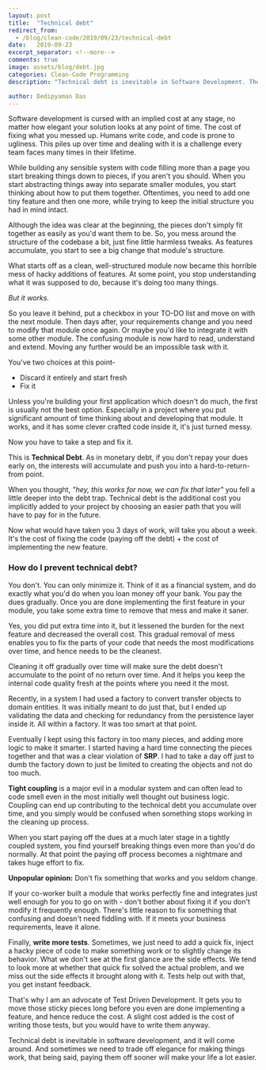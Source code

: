 ```yaml
---
layout: post
title:  "Technical debt"
redirect_from: 
  - /blog/clean-code/2019/09/23/technical-debt
date:   2019-09-23
excerpt_separator: <!--more-->
comments: true
image: assets/blog/debt.jpg
categories: Clean-Code Programming
description: "Technical debt is inevitable in Software Development. The debt piles up over time to send you into a non-scalable hell of code smell. How do we minimize them?"

author: Dedipyaman Das
---
```


Software development is cursed with an implied cost at any stage, no matter how elegant your solution looks at any point of time. The cost of fixing what you messed up. Humans write code, and code is prone to ugliness. This piles up over time and dealing with it is a challenge every team faces many times in their lifetime.
<!--more-->

While building any sensible system with code filling more than a page you start breaking things down to pieces, if you aren't you should. When you start abstracting things away into separate smaller modules, you start thinking about how to put them together. Oftentimes, you need to add one tiny feature and then one more, while trying to keep the initial structure you had in mind intact.

Although the idea was clear at the beginning, the pieces don't simply fit together as easily as you'd want them to be. So, you mess around the structure of the codebase a bit, just fine little harmless tweaks. As features accumulate, you start to see a big change that module's structure.

What starts off as a clean, well-structured module now became this horrible mess of hacky additions of features. At some point, you stop understanding what it was supposed to do, because it's doing too many things.

_But it works._

So you leave it behind, put a checkbox in your TO-DO list and move on with the next module. Then days after, your requirements change and you need to modify that module once again. Or maybe you'd like to integrate it with some other module. The confusing module is now hard to read, understand and extend. Moving any further would be an impossible task with it.

You've two choices at this point- 
- Discard it entirely and start fresh
- Fix it

Unless you're building your first application which doesn't do much, the first is usually not the best option. Especially in a project where you put significant amount of time thinking about and developing that module. It works, and it has some clever crafted code inside it, it's just turned messy.

Now you have to take a step and fix it.

This is **Technical Debt**. As in monetary debt, if you don't repay your dues early on, the interests will accumulate and push you into a hard-to-return-from point.

When you thought, _"hey, this works for now, we can fix that later"_ you fell a little deeper into the debt trap. Technical debt is the additional cost you implicitly added to your project by choosing an easier path that you will have to pay for in the future.

Now what would have taken you 3 days of work, will take you about a week. It's the cost of fixing the code (paying off the debt) + the cost of implementing the new feature.

### How do I prevent technical debt?

You don't. You can only minimize it. Think of it as a financial system, and do exactly what you'd do when you loan money off your bank. You pay the dues gradually. Once you are done implementing the first feature in your module, you take some extra time to remove that mess and make it saner.

Yes, you did put extra time into it, but it lessened the burden for the next feature and decreased the overall cost. This gradual removal of mess enables you to fix the parts of your code that needs the most modifications over time, and hence needs to be the cleanest.

Cleaning it off gradually over time will make sure the debt doesn't accumulate to the point of no return over time. And it helps you keep the internal code quality fresh at the points where you need it the most.

Recently, in a system I had used a factory to convert transfer objects to domain entities. It was initially meant to do just that, but I ended up validating the data and checking for redundancy from the persistence layer inside it. All within a factory. It was too smart at that point.

Eventually I kept using this factory in too many pieces, and adding more logic to make it smarter. I started having a hard time connecting the pieces together and that was a clear violation of **SRP**. I had to take a day off just to dumb the factory down to just be limited to creating the objects and not do too much.

**Tight coupling** is a major evil in a modular system and can often lead to code smell even in the most initially well thought out business logic. Coupling can end up contributing to the technical debt you accumulate over time, and you simply would be confused when something stops working in the cleaning up process.

When you start paying off the dues at a much later stage in a tightly coupled system, you find yourself breaking things even more than you'd do normally. At that point the paying off process becomes a nightmare and takes huge effort to fix.

**Unpopular opinion:** Don't fix something that works and you seldom change.

If your co-worker built a module that works perfectly fine and integrates just well enough for you to go on with - don't bother about fixing it if you don't modify it frequently enough. There's little reason to fix something that confusing and doesn't need fiddling with. If it meets your business requirements, leave it alone.

Finally, **write more tests**. Sometimes, we just need to add a quick fix, inject a hacky piece of code to make something work or to slightly change its behavior. What we don't see at the first glance are the side effects. We tend to look more at whether that quick fix solved the actual problem, and we miss out the side effects it brought along with it. Tests help out with that, you get instant feedback.

That's why I am an advocate of Test Driven Development. It gets you to move those sticky pieces long before you even are done implementing a feature, and hence reduce the cost. A slight cost added is the cost of writing those tests, but you would have to write them anyway.

Technical debt is inevitable in software development, and it will come around. And sometimes we need to trade off elegance for making things work, that being said, paying them off sooner will make your life a lot easier.